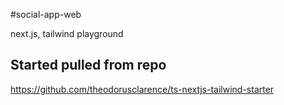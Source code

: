 #social-app-web

next.js, tailwind playground

## Started pulled from repo

https://github.com/theodorusclarence/ts-nextjs-tailwind-starter
